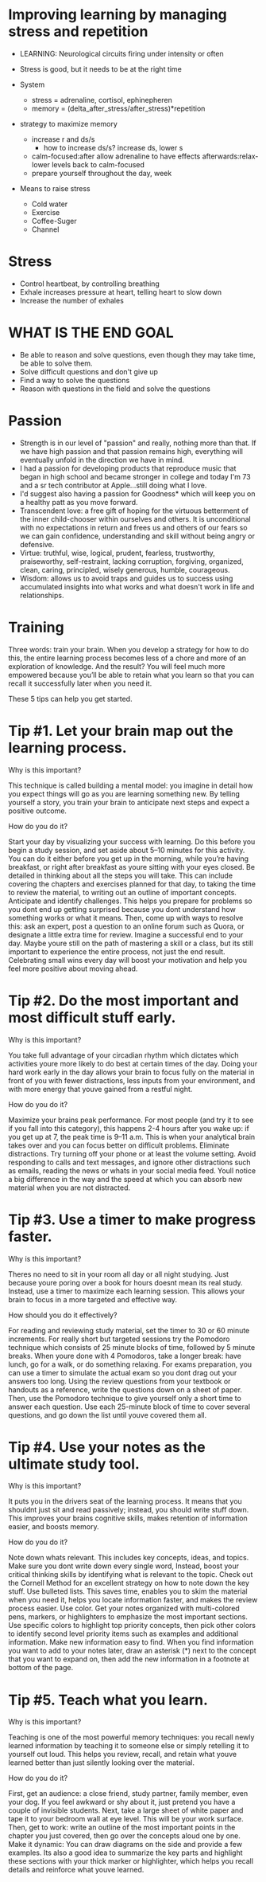 
# Improving learning by managing stress and repetition
* LEARNING: Neurological circuits firing under intensity or often

* Stress is good, but it needs to be at the right time
* System
  * stress = adrenaline, cortisol, ephinepheren
  * memory = (delta_after_stress/after_stress)*repetition
* strategy to maximize memory 
  * increase r and ds/s
      * how to increase ds/s? increase ds, lower s
  * calm-focused:after allow adrenaline to have effects afterwards:relax-lower levels back to calm-focused
  * prepare yourself throughout the day, week
* Means to raise stress
  * Cold water
  * Exercise
  * Coffee-Suger
  * Channel


# Stress
* Control heartbeat, by controlling breathing
* Exhale increases pressure at heart, telling heart to slow down
* Increase the number of exhales
# WHAT IS THE END GOAL
* Be able to reason and solve questions, even though they may take time, be able to solve them.
* Solve difficult questions and don't give up
* Find a way to solve the questions 
* Reason with questions in the field and solve the questions

# Passion
* Strength is in our level of "passion" and really, nothing more than that. If we have high passion and that passion remains high, everything will eventually unfold in the direction we have in mind.
* I had a passion for developing products that reproduce music that began in high school and became stronger in college and today I'm 73 and a sr tech contributor at Apple…still doing what I love.
* I'd suggest also having a passion for Goodness* which will keep you on a healthy patt as you move forward.
* Transcendent love: a free gift of hoping for the virtuous betterment of the inner child-chooser within ourselves and others. It is unconditional with no expectations in return and frees us and others of our fears so we can gain confidence, understanding and skill without being angry or defensive.
* Virtue: truthful, wise, logical, prudent, fearless, trustworthy, praiseworthy, self-restraint, lacking corruption, forgiving, organized, clean, caring, principled, wisely generous, humble, courageous.
* Wisdom: allows us to avoid traps and guides us to success using accumulated insights into what works and what doesn't work in life and relationships.

# Training

Three words: train your brain. When you develop a strategy for how to do this, the entire learning process becomes less of a chore and more of an exploration of knowledge. And the result? You will feel much more empowered because you’ll be able to retain what you learn so that you can recall it successfully later when you need it.

These 5 tips can help you get started.

# Tip #1. Let your brain map out the learning process.

Why is this important?

This technique is called building a mental model: you imagine in detail how you expect things will go as you are learning something new. By telling yourself a story, you train your brain to anticipate next steps and expect a positive outcome.

How do you do it?

Start your day by visualizing your success with learning. Do this before you begin a study session, and set aside about 5–10 minutes for this activity. You can do it either before you get up in the morning, while you’re having breakfast, or right after breakfast as youre sitting with your eyes closed.
Be detailed in thinking about all the steps you will take. This can include covering the chapters and exercises planned for that day, to taking the time to review the material, to writing out an outline of important concepts.
Anticipate and identify challenges. This helps you prepare for problems so you dont end up getting surprised because you dont understand how something works or what it means. Then, come up with ways to resolve this: ask an expert, post a question to an online forum such as Quora, or designate a little extra time for review.
Imagine a successful end to your day. Maybe youre still on the path of mastering a skill or a class, but its still important to experience the entire process, not just the end result. Celebrating small wins every day will boost your motivation and help you feel more positive about moving ahead.

# Tip #2. Do the most important and most difficult stuff early.

Why is this important?

You take full advantage of your circadian rhythm which dictates which activities youre more likely to do best at certain times of the day. Doing your hard work early in the day allows your brain to focus fully on the material in front of you with fewer distractions, less inputs from your environment, and with more energy that youve gained from a restful night.

How do you do it?

Maximize your brains peak performance. For most people (and try it to see if you fall into this category), this happens 2-4 hours after you wake up: if you get up at 7, the peak time is 9–11 a.m. This is when your analytical brain takes over and you can focus better on difficult problems.
Eliminate distractions. Try turning off your phone or at least the volume setting. Avoid responding to calls and text messages, and ignore other distractions such as emails, reading the news or whats in your social media feed. Youll notice a big difference in the way and the speed at which you can absorb new material when you are not distracted.

# Tip #3. Use a timer to make progress faster.

Why is this important?

Theres no need to sit in your room all day or all night studying. Just because youre poring over a book for hours doesnt mean its real study. Instead, use a timer to maximize each learning session. This allows your brain to focus in a more targeted and effective way.

How should you do it effectively?

For reading and reviewing study material, set the timer to 30 or 60 minute increments. For really short but targeted sessions try the Pomodoro technique which consists of 25 minute blocks of time, followed by 5 minute breaks. When youre done with 4 Pomodoros, take a longer break: have lunch, go for a walk, or do something relaxing.
For exams preparation, you can use a timer to simulate the actual exam so you dont drag out your answers too long. Using the review questions from your textbook or handouts as a reference, write the questions down on a sheet of paper. Then, use the Pomodoro technique to give yourself only a short time to answer each question. Use each 25-minute block of time to cover several questions, and go down the list until youve covered them all.

# Tip #4. Use your notes as the ultimate study tool.

Why is this important?

It puts you in the drivers seat of the learning process. It means that you shouldnt just sit and read passively; instead, you should write stuff down. This improves your brains cognitive skills, makes retention of information easier, and boosts memory.

How do you do it?

Note down whats relevant. This includes key concepts, ideas, and topics. Make sure you dont write down every single word, Instead, boost your critical thinking skills by identifying what is relevant to the topic. Check out the Cornell Method for an excellent strategy on how to note down the key stuff.
Use bulleted lists. This saves time, enables you to skim the material when you need it, helps you locate information faster, and makes the review process easier.
Use color. Get your notes organized with multi-colored pens, markers, or highlighters to emphasize the most important sections. Use specific colors to highlight top priority concepts, then pick other colors to identify second level priority items such as examples and additional information.
Make new information easy to find. When you find information you want to add to your notes later, draw an asterisk (*) next to the concept that you want to expand on, then add the new information in a footnote at bottom of the page.

# Tip #5. Teach what you learn.

Why is this important?

Teaching is one of the most powerful memory techniques: you recall newly learned information by teaching it to someone else or simply retelling it to yourself out loud. This helps you review, recall, and retain what youve learned better than just silently looking over the material.

How do you do it?

First, get an audience: a close friend, study partner, family member, even your dog. If you feel awkward or shy about it, just pretend you have a couple of invisible students.
Next, take a large sheet of white paper and tape it to your bedroom wall at eye level. This will be your work surface.
Then, get to work: write an outline of the most important points in the chapter you just covered, then go over the concepts aloud one by one.
Make it dynamic: You can draw diagrams on the side and provide a few examples. Its also a good idea to summarize the key parts and highlight these sections with your thick marker or highlighter, which helps you recall details and reinforce what youve learned.
